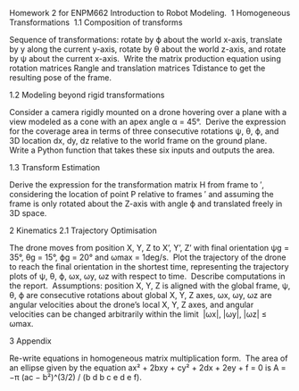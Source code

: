 Homework 2 for ENPM662 Introduction to Robot Modeling. ​ 
1 Homogeneous Transformations ​
1.1 Composition of transforms ​

Sequence of transformations: rotate by ϕ about the world x-axis, translate by y along the current y-axis, rotate by θ about the world z-axis, and rotate by ψ about the current x-axis. ​
Write the matrix production equation using rotation matrices Rangle and translation matrices Tdistance to get the resulting pose of the frame. ​

1.2 Modeling beyond rigid transformations ​

Consider a camera rigidly mounted on a drone hovering over a plane with a view modeled as a cone with an apex angle α = 45°. ​
Derive the expression for the coverage area in terms of three consecutive rotations ψ, θ, ϕ, and 3D location dx, dy, dz relative to the world frame on the ground plane. ​
Write a Python function that takes these six inputs and outputs the area. ​

1.3 Transform Estimation ​

Derive the expression for the transformation matrix H from frame to ′, considering the location of point P relative to frames ′ and assuming the frame is only rotated about the Z-axis with angle ϕ and translated freely in 3D space. ​

2 Kinematics
2.1 Trajectory Optimisation ​

The drone moves from position X, Y, Z to X’, Y’, Z’ with final orientation ψg = 35°, θg = 15°, ϕg = 20° and ωmax = 1deg/s. ​
Plot the trajectory of the drone to reach the final orientation in the shortest time, representing the trajectory plots of ψ, θ, ϕ, ωx, ωy, ωz with respect to time. ​
Describe computations in the report. ​
Assumptions: position X, Y, Z is aligned with the global frame, ψ, θ, ϕ are consecutive rotations about global X, Y, Z axes, ωx, ωy, ωz are angular velocities about the drone’s local X, Y, Z axes, and angular velocities can be changed arbitrarily within the limit ​ |ωx|, |ωy|, |ωz| ≤ ωmax.

3 Appendix

Re-write equations in homogeneous matrix multiplication form. ​
The area of an ellipse given by the equation ax² + 2bxy + cy² + 2dx + 2ey + f = 0 is A = −π (ac − b²)^(3/2) / (b d b c e d e f). ​
